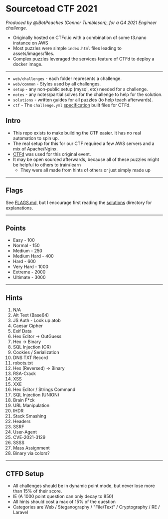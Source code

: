 # Sourcetoad CTF 2021
_Produced by @iBotPeaches (Connor Tumbleson), for a Q4 2021 Engineer challenge._

 * Originally hosted on CTFd.io with a combination of some t3.nano instance on AWS
 * Most puzzles were simple `index.html` files leading to assets/images/files.
 * Complex puzzles leveraged the services feature of CTFd to deploy a docker image.

---

 * `web/challenges` - each folder represents a challenge.
 * `web/common` - Styles used by all challenges.
 * `setup` - any non-public setup (mysql, etc) needed for a challenge.
 * `notes` - any notes/partial solves for the challenge to help for the solution.
 * `solutions` - written guides for all puzzles (to help teach afterwards).
 * `ctf` - The `challenge.yml` [specification](https://github.com/CTFd/ctfcli/blob/master/ctfcli/spec/challenge-example.yml) built files for CTFd.

## Intro

 * This repo exists to make building the CTF easier. It has no real automation to spin up.
 * The real setup for this for our CTF required a few AWS servers and a mix of Apache/Nginx.
 * [CTFd](https://cloud.ctfd.io/) was used for this original event.
 * It may be open sourced afterwards, because all of these puzzles might be helpful to others to train/learn
   * They were all made from hints of others or just simply made up

---
## Flags

See [FLAGS.md](solutions/FLAGS.md), but I encourage first reading the [solutions](solutions) directory for explanations.

---
## Points

 * Easy - 100
 * Normal - 150
 * Medium - 250
 * Medium Hard - 400
 * Hard - 600
 * Very Hard - 1000
 * Extreme - 2000
 * Ultimate - 3000

---
## Hints
 1. N/A
 2. Alt Text (Base64)
 3. JS Auth - Look up atob
 4. Caesar Cipher
 5. Exif Data
 6. Hex Editor -> OutGuess
 7. Hex -> Binary
 8. SQL Injection (OR)
 9. Cookies / Serialization
 10. DNS TXT Record
 11. robots.txt
 12. Hex (Reversed) -> Binary
 13. RSA-Crack
 14. XSS
 15. XXE
 16. Hex Editor / Strings Command
 17. SQL Injection (UNION)
 18. Brain F*ck
 19. URL Manipulation
 20. IHDR
 21. Stack Smashing
 22. Headers
 23. SSRF
 24. User-Agent
 25. CVE-2021-3129
 26. SSSS
 27. Mass Assignment
 28. Binary via colors?

---
## CTFD Setup

 * All challenges should be in dynamic point mode, but never lose more than 15% of their score.
 * IE (A 1000 point question can only decay to 850)
 * All hints should cost a max of 15% of the question
 * Categories are Web / Steganography / "File/Text" / Cryptography / RE / Laravel